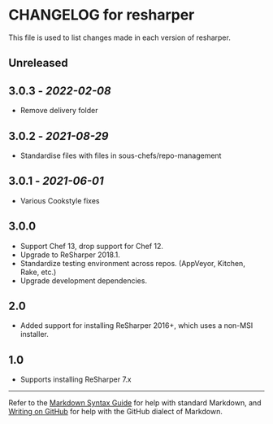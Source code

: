 # CHANGELOG for resharper

This file is used to list changes made in each version of resharper.

## Unreleased

## 3.0.3 - *2022-02-08*

- Remove delivery folder

## 3.0.2 - *2021-08-29*

- Standardise files with files in sous-chefs/repo-management

## 3.0.1 - *2021-06-01*

- Various Cookstyle fixes

## 3.0.0

* Support Chef 13, drop support for Chef 12.
* Upgrade to ReSharper 2018.1.
* Standardize testing environment across repos.  (AppVeyor, Kitchen, Rake, etc.)
* Upgrade development dependencies.

## 2.0

* Added support for installing ReSharper 2016+, which uses a non-MSI installer.

## 1.0

* Supports installing ReSharper 7.x

- - -
Refer to the [Markdown Syntax Guide](https://daringfireball.net/projects/markdown/syntax) for help with standard Markdown, and [Writing on GitHub](https://help.github.com/categories/writing-on-github/) for help with the GitHub dialect of Markdown.
